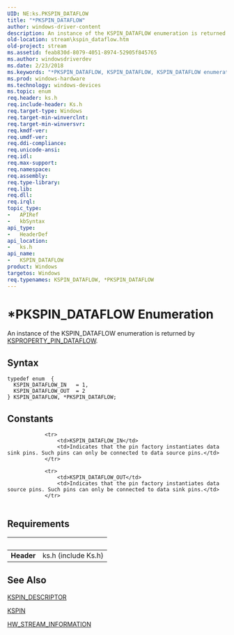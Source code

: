 ```yaml
---
UID: NE:ks.PKSPIN_DATAFLOW
title: "*PKSPIN_DATAFLOW"
author: windows-driver-content
description: An instance of the KSPIN_DATAFLOW enumeration is returned by KSPROPERTY_PIN_DATAFLOW.
old-location: stream\kspin_dataflow.htm
old-project: stream
ms.assetid: feab830d-8079-4051-8974-52905f845765
ms.author: windowsdriverdev
ms.date: 2/23/2018
ms.keywords: "*PKSPIN_DATAFLOW, KSPIN_DATAFLOW, KSPIN_DATAFLOW enumeration [Streaming Media Devices], KSPIN_DATAFLOW_IN, KSPIN_DATAFLOW_OUT, PKSPIN_DATAFLOW, PKSPIN_DATAFLOW enumeration pointer [Streaming Media Devices], ks-struct_2161b89b-ba7c-440a-9006-c3445b392b89.xml, ks/KSPIN_DATAFLOW, ks/KSPIN_DATAFLOW_IN, ks/KSPIN_DATAFLOW_OUT, ks/PKSPIN_DATAFLOW, stream.kspin_dataflow"
ms.prod: windows-hardware
ms.technology: windows-devices
ms.topic: enum
req.header: ks.h
req.include-header: Ks.h
req.target-type: Windows
req.target-min-winverclnt: 
req.target-min-winversvr: 
req.kmdf-ver: 
req.umdf-ver: 
req.ddi-compliance: 
req.unicode-ansi: 
req.idl: 
req.max-support: 
req.namespace: 
req.assembly: 
req.type-library: 
req.lib: 
req.dll: 
req.irql: 
topic_type:
-	APIRef
-	kbSyntax
api_type:
-	HeaderDef
api_location:
-	ks.h
api_name:
-	KSPIN_DATAFLOW
product: Windows
targetos: Windows
req.typenames: KSPIN_DATAFLOW, *PKSPIN_DATAFLOW
---
```


# *PKSPIN_DATAFLOW Enumeration
An instance of the KSPIN_DATAFLOW enumeration is returned by <a href="https://msdn.microsoft.com/library/windows/hardware/ff565197">KSPROPERTY_PIN_DATAFLOW</a>.

## Syntax
````
typedef enum  { 
  KSPIN_DATAFLOW_IN   = 1,
  KSPIN_DATAFLOW_OUT  = 2
} KSPIN_DATAFLOW, *PKSPIN_DATAFLOW;
````

## Constants

<table>
            
                <tr>
                    <td>KSPIN_DATAFLOW_IN</td>
                    <td>Indicates that the pin factory instantiates data sink pins. Such pins can only be connected to data source pins.</td>
                </tr>
            
                <tr>
                    <td>KSPIN_DATAFLOW_OUT</td>
                    <td>Indicates that the pin factory instantiates data source pins. Such pins can only be connected to data sink pins.</td>
                </tr>
</table>


## Requirements
| &nbsp; | &nbsp; |
| ---- |:---- |
| **Header** | ks.h (include Ks.h) |

## See Also

<a href="..\ks\ns-ks-kspin_descriptor.md">KSPIN_DESCRIPTOR</a>



<a href="..\ks\ns-ks-_kspin.md">KSPIN</a>



<a href="..\strmini\ns-strmini-_hw_stream_information.md">HW_STREAM_INFORMATION</a>